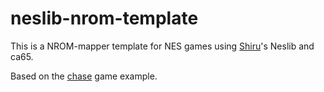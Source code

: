 # neslib-nrom-template

This is a NROM-mapper template for NES games using
[Shiru](http://shiru.untergrund.net/)'s Neslib and ca65.

Based on the [chase](http://shiru.untergrund.net/files/nes/chase.zip) game
example.
